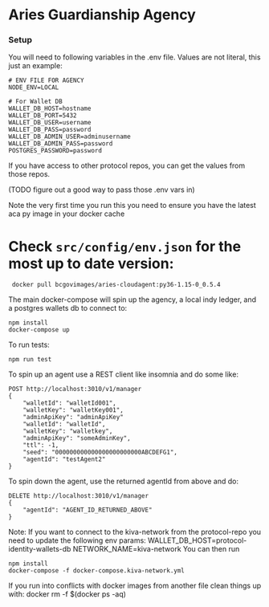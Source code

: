 # Aries Guardianship Agency

### Setup
You will need to following variables in the .env file.  Values are not literal, this just an example:
```
# ENV FILE FOR AGENCY
NODE_ENV=LOCAL

# For Wallet DB
WALLET_DB_HOST=hostname
WALLET_DB_PORT=5432
WALLET_DB_USER=username
WALLET_DB_PASS=password
WALLET_DB_ADMIN_USER=adminusername
WALLET_DB_ADMIN_PASS=password
POSTGRES_PASSWORD=password
```
If you have access to other protocol repos, you can get the values from those repos.

(TODO figure out a good way to pass those .env vars in)  
  
Note the very first time you run this you need to ensure you have the latest aca py image in your docker cache  

# Check `src/config/env.json` for the most up to date version:
```
 docker pull bcgovimages/aries-cloudagent:py36-1.15-0_0.5.4
```
The main docker-compose will spin up the agency, a local indy ledger, and a postgres wallets db to connect to:
```
npm install
docker-compose up
```
To run tests:
```
npm run test
```

To spin up an agent use a REST client like insomnia and do some like:
```
POST http://localhost:3010/v1/manager
{
	"walletId": "walletId001",
	"walletKey": "walletKey001",
	"adminApiKey": "adminApiKey"
	"walletId": "walletId",
	"walletKey": "walletkey",
	"adminApiKey": "someAdminKey",
	"ttl": -1,
	"seed": "000000000000000000000000ABCDEFG1",
	"agentId": "testAgent2"
}
```
To spin down the agent, use the returned agentId from above and do:
```
DELETE http://localhost:3010/v1/manager
{
	"agentId": "AGENT_ID_RETURNED_ABOVE"
}
```

Note:
If you want to connect to the kiva-network from the protocol-repo you need to update the following env params:
  WALLET_DB_HOST=protocol-identity-wallets-db
  NETWORK_NAME=kiva-network
You can then run
```
npm install
docker-compose -f docker-compose.kiva-network.yml
```

If you run into conflicts with docker images from another file clean things up with: docker rm -f $(docker ps -aq)


